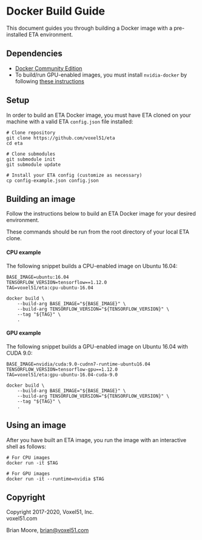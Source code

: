 # Docker Build Guide

This document guides you through building a Docker image with a pre-installed
ETA environment.


## Dependencies

- [Docker Community Edition](https://hub.docker.com/search/?type=edition&offering=community)
- To build/run GPU-enabled images, you must install `nvidia-docker` by
following [these instructions](https://github.com/NVIDIA/nvidia-docker)


## Setup

In order to build an ETA Docker image, you must have ETA cloned on your machine
with a valid ETA `config.json` file installed:

```shell
# Clone repository
git clone https://github.com/voxel51/eta
cd eta

# Clone submodules
git submodule init
git submodule update

# Install your ETA config (customize as necessary)
cp config-example.json config.json
```


## Building an image

Follow the instructions below to build an ETA Docker image for your desired
environment.

These commands should be run from the root directory of your local ETA clone.


#### CPU example

The following snippet builds a CPU-enabled image on Ubuntu 16.04:

```shell
BASE_IMAGE=ubuntu:16.04
TENSORFLOW_VERSION=tensorflow==1.12.0
TAG=voxel51/eta:cpu-ubuntu-16.04

docker build \
    --build-arg BASE_IMAGE="${BASE_IMAGE}" \
    --build-arg TENSORFLOW_VERSION="${TENSORFLOW_VERSION}" \
    --tag "${TAG}" \
    .
```

#### GPU example

The following snippet builds a GPU-enabled image on Ubuntu 16.04 with CUDA 9.0:

```shell
BASE_IMAGE=nvidia/cuda:9.0-cudnn7-runtime-ubuntu16.04
TENSORFLOW_VERSION=tensorflow-gpu==1.12.0
TAG=voxel51/eta:gpu-ubuntu-16.04-cuda-9.0

docker build \
    --build-arg BASE_IMAGE="${BASE_IMAGE}" \
    --build-arg TENSORFLOW_VERSION="${TENSORFLOW_VERSION}" \
    --tag "${TAG}" \
    .
```


## Using an image

After you have built an ETA image, you run the image with an interactive
shell as follows:

```shell
# For CPU images
docker run -it $TAG

# For GPU images
docker run -it --runtime=nvidia $TAG
```


## Copyright

Copyright 2017-2020, Voxel51, Inc.<br>
voxel51.com

Brian Moore, brian@voxel51.com
